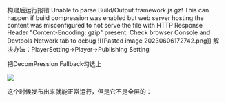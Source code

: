 
构建后运行报错
Unable to parse Build/Output.framework.js.gz! This can happen if build compression was enabled but web server hosting the content was misconfigured to not serve the file with HTTP Response Header "Content-Encoding: gzip" present. Check browser Console and Devtools Network tab to debug
![[Pasted image 20230606172742.png]]
解决办法：PlayerSetting->Player->Publishing Setting

把DecomPression Fallback勾选上

![](https://img-blog.csdnimg.cn/6b6384c133544c829dce1e4ab7e25d94.png?x-oss-process=image/watermark,type_d3F5LXplbmhlaQ,shadow_50,text_Q1NETiBA6JKZ5Y-M55y855yL5LiW55WM,size_20,color_FFFFFF,t_70,g_se,x_16)

这个时候发布出来就能正常运行，但是它不是全屏的：